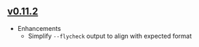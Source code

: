 ## [v0.11.2](#v0112)

* Enhancements
  * Simplify `--flycheck` output to align with expected format
